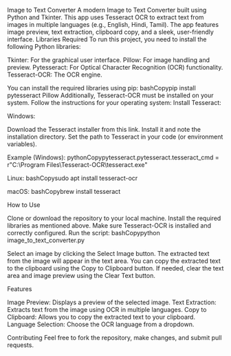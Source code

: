 Image to Text Converter
A modern Image to Text Converter built using Python and Tkinter. This app uses Tesseract OCR to extract text from images in multiple languages (e.g., English, Hindi, Tamil). The app features image preview, text extraction, clipboard copy, and a sleek, user-friendly interface.
Libraries Required
To run this project, you need to install the following Python libraries:

Tkinter: For the graphical user interface.
Pillow: For image handling and preview.
Pytesseract: For Optical Character Recognition (OCR) functionality.
Tesseract-OCR: The OCR engine.

You can install the required libraries using pip:
bashCopypip install pytesseract Pillow
Additionally, Tesseract-OCR must be installed on your system. Follow the instructions for your operating system:
Install Tesseract:

Windows:

Download the Tesseract installer from this link.
Install it and note the installation directory.
Set the path to Tesseract in your code (or environment variables).

Example (Windows):
pythonCopypytesseract.pytesseract.tesseract_cmd = r"C:\Program Files\Tesseract-OCR\tesseract.exe"

Linux:
bashCopysudo apt install tesseract-ocr

macOS:
bashCopybrew install tesseract


How to Use

Clone or download the repository to your local machine.
Install the required libraries as mentioned above.
Make sure Tesseract-OCR is installed and correctly configured.
Run the script:
bashCopypython image_to_text_converter.py

Select an image by clicking the Select Image button.
The extracted text from the image will appear in the text area.
You can copy the extracted text to the clipboard using the Copy to Clipboard button.
If needed, clear the text area and image preview using the Clear Text button.

Features

Image Preview: Displays a preview of the selected image.
Text Extraction: Extracts text from the image using OCR in multiple languages.
Copy to Clipboard: Allows you to copy the extracted text to your clipboard.
Language Selection: Choose the OCR language from a dropdown.

Contributing
Feel free to fork the repository, make changes, and submit pull requests.
